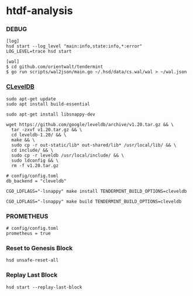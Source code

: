 # htdf-analysis
### DEBUG
```
[log]
hsd start --log_level "main:info,state:info,*:error"
LOG_LEVEL=trace hsd start

[wal]
$ cd github.com/orientwalt/tendermint
$ go run scripts/wal2json/main.go ~/.hsd/data/cs.wal/wal > ~/wal.json
```
### [CLevelDB](https://docs.tendermint.com/v0.33/introduction/install.html)
```
sudo apt-get update
sudo apt install build-essential

sudo apt-get install libsnappy-dev

wget https://github.com/google/leveldb/archive/v1.20.tar.gz && \
  tar -zxvf v1.20.tar.gz && \
  cd leveldb-1.20/ && \
  make && \
  sudo cp -r out-static/lib* out-shared/lib* /usr/local/lib/ && \
  cd include/ && \
  sudo cp -r leveldb /usr/local/include/ && \
  sudo ldconfig && \
  rm -f v1.20.tar.gz
  
# config/config.toml
db_backend = "cleveldb"

CGO_LDFLAGS="-lsnappy" make install TENDERMINT_BUILD_OPTIONS=cleveldb

CGO_LDFLAGS="-lsnappy" make build TENDERMINT_BUILD_OPTIONS=cleveldb
```
### PROMETHEUS
```
# config/config.toml
prometheus = true
```
### Reset to Genesis Block 
```
hsd unsafe-reset-all
```
### Replay Last Block
```
hsd start --replay-last-block
```
